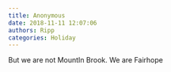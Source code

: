 ```yaml
---
title: Anonymous
date: 2018-11-11 12:07:06
authors: Ripp
categories: Holiday
---
```


 But we are not MountIn Brook.  We are Fairhope